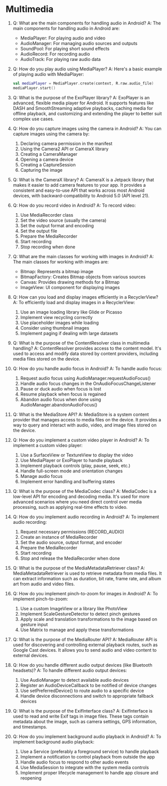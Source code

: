 # Multimedia

1. Q: What are the main components for handling audio in Android?
   A: The main components for handling audio in Android are:
   - MediaPlayer: For playing audio and video
   - AudioManager: For managing audio sources and outputs
   - SoundPool: For playing short sound effects
   - AudioRecord: For recording audio
   - AudioTrack: For playing raw audio data

2. Q: How do you play audio using MediaPlayer?
   A: Here's a basic example of playing audio with MediaPlayer:
   ```kotlin
   val mediaPlayer = MediaPlayer.create(context, R.raw.audio_file)
   mediaPlayer.start()
   ```

3. Q: What is the purpose of the ExoPlayer library?
   A: ExoPlayer is an advanced, flexible media player for Android. It supports features like DASH and SmoothStreaming adaptive playbacks, caching media for offline playback, and customizing and extending the player to better suit complex use cases.

4. Q: How do you capture images using the camera in Android?
   A: You can capture images using the camera by:
   1. Declaring camera permission in the manifest
   2. Using the Camera2 API or CameraX library
   3. Creating a CameraManager
   4. Opening a camera device
   5. Creating a CaptureSession
   6. Capturing the image

5. Q: What is the CameraX library?
   A: CameraX is a Jetpack library that makes it easier to add camera features to your app. It provides a consistent and easy-to-use API that works across most Android devices, with backward-compatibility to Android 5.0 (API level 21).

6. Q: How do you record video in Android?
   A: To record video:
   1. Use MediaRecorder class
   2. Set the video source (usually the camera)
   3. Set the output format and encoding
   4. Set the output file
   5. Prepare the MediaRecorder
   6. Start recording
   7. Stop recording when done

7. Q: What are the main classes for working with images in Android?
   A: The main classes for working with images are:
   - Bitmap: Represents a bitmap image
   - BitmapFactory: Creates Bitmap objects from various sources
   - Canvas: Provides drawing methods for a Bitmap
   - ImageView: UI component for displaying images

8. Q: How can you load and display images efficiently in a RecyclerView?
   A: To efficiently load and display images in a RecyclerView:
   1. Use an image loading library like Glide or Picasso
   2. Implement view recycling correctly
   3. Use placeholder images while loading
   4. Consider using thumbnail images
   5. Implement paging if dealing with large datasets

9. Q: What is the purpose of the ContentResolver class in multimedia handling?
   A: ContentResolver provides access to the content model. It's used to access and modify data stored by content providers, including media files stored on the device.

10. Q: How do you handle audio focus in Android?
    A: To handle audio focus:
    1. Request audio focus using AudioManager.requestAudioFocus()
    2. Handle audio focus changes in the OnAudioFocusChangeListener
    3. Pause or duck audio when focus is lost
    4. Resume playback when focus is regained
    5. Abandon audio focus when done using AudioManager.abandonAudioFocus()

11. Q: What is the MediaStore API?
    A: MediaStore is a system content provider that manages access to media files on the device. It provides a way to query and interact with audio, video, and image files stored on the device.

12. Q: How do you implement a custom video player in Android?
    A: To implement a custom video player:
    1. Use a SurfaceView or TextureView to display the video
    2. Use MediaPlayer or ExoPlayer to handle playback
    3. Implement playback controls (play, pause, seek, etc.)
    4. Handle full-screen mode and orientation changes
    5. Manage audio focus
    6. Implement error handling and buffering states

13. Q: What is the purpose of the MediaCodec class?
    A: MediaCodec is a low-level API for encoding and decoding media. It's used for more advanced scenarios where you need direct control over media processing, such as applying real-time effects to video.

14. Q: How do you implement audio recording in Android?
    A: To implement audio recording:
    1. Request necessary permissions (RECORD_AUDIO)
    2. Create an instance of MediaRecorder
    3. Set the audio source, output format, and encoder
    4. Prepare the MediaRecorder
    5. Start recording
    6. Stop and release the MediaRecorder when done

15. Q: What is the purpose of the MediaMetadataRetriever class?
    A: MediaMetadataRetriever is used to retrieve metadata from media files. It can extract information such as duration, bit rate, frame rate, and album art from audio and video files.

16. Q: How do you implement pinch-to-zoom for images in Android?
    A: To implement pinch-to-zoom:
    1. Use a custom ImageView or a library like PhotoView
    2. Implement ScaleGestureDetector to detect pinch gestures
    3. Apply scale and translation transformations to the image based on gesture input
    4. Use Matrix to manage and apply these transformations

17. Q: What is the purpose of the MediaRouter API?
    A: MediaRouter API is used for discovering and controlling external playback routes, such as Google Cast devices. It allows you to send audio and video content to external devices.

18. Q: How do you handle different audio output devices (like Bluetooth headsets)?
    A: To handle different audio output devices:
    1. Use AudioManager to detect available audio devices
    2. Register an AudioDeviceCallback to be notified of device changes
    3. Use setPreferredDevice() to route audio to a specific device
    4. Handle device disconnections and switch to appropriate fallback devices

19. Q: What is the purpose of the ExifInterface class?
    A: ExifInterface is used to read and write Exif tags in image files. These tags contain metadata about the image, such as camera settings, GPS information, and timestamps.

20. Q: How do you implement background audio playback in Android?
    A: To implement background audio playback:
    1. Use a Service (preferably a foreground service) to handle playback
    2. Implement a notification to control playback from outside the app
    3. Handle audio focus to respond to other audio events
    4. Use MediaSession to integrate with the system media controls
    5. Implement proper lifecycle management to handle app closure and reopening
